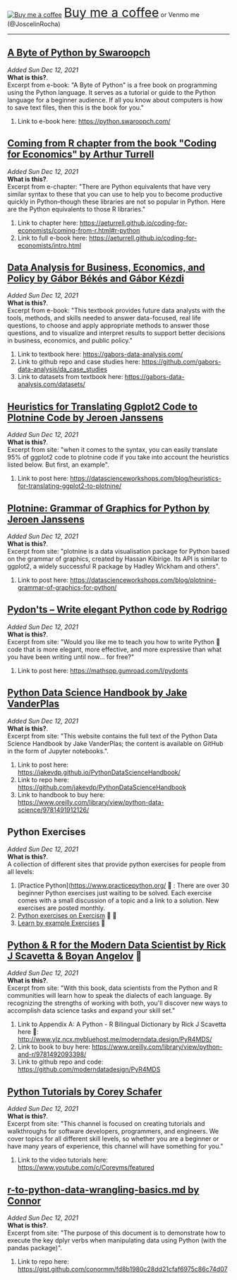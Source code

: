 <link href="https://fonts.googleapis.com/css?family=Cookie" rel="stylesheet"><a class="bmc-button" target="_blank" href="https://www.buymeacoffee.com/JoscelinRocha"><img src="https://cdn.buymeacoffee.com/buttons/bmc-new-btn-logo.svg" alt="Buy me a coffee"><span style="margin-left:5px;font-size:28px !important;">Buy me a coffee</span></a> or Venmo me (@JoscelinRocha)   ​

***
## [A Byte of Python by Swaroopch](https://python.swaroopch.com/)
*Added Sun Dec 12, 2021*    
**What is this?**.      
Excerpt from e-book: "A Byte of Python" is a free book on programming using the Python language. It serves as a tutorial or guide to the Python language for a beginner audience. If all you know about computers is how to save text files, then this is the book for you."

1. Link to e-book here: https://python.swaroopch.com/

## [Coming from R chapter from the book "Coding for Economics" by Arthur Turrell](https://aeturrell.github.io/coding-for-economists/coming-from-r.html#r-python)
*Added Sun Dec 12, 2021*    
**What is this?**.      
Excerpt from e-chapter: "There are Python equivalents that have very similar syntax to these that you can use to help you to become productive quickly in Python–though these libraries are not so popular in Python. Here are the Python equivalents to those R libraries."

1. Link to chapter here: https://aeturrell.github.io/coding-for-economists/coming-from-r.html#r-python
1. Link to full e-book here: https://aeturrell.github.io/coding-for-economists/intro.html

## [Data Analysis for Business, Economics, and Policy by Gábor Békés and Gábor Kézdi](https://gabors-data-analysis.com/)
*Added Sun Dec 12, 2021*    
**What is this?**.      
Excerpt from e-book: "This textbook provides future data analysts with the tools, methods, and skills needed to answer data-focused, real life questions, to choose and apply appropriate methods to answer those questions, and to visualize and interpret results to support better decisions in business, economics, and public policy."

1. Link to textbook here: https://gabors-data-analysis.com/
1. Link to github repo and case studies here: https://github.com/gabors-data-analysis/da_case_studies
1. Link to datasets from textbook here: https://gabors-data-analysis.com/datasets/

## [Heuristics for Translating Ggplot2 Code to Plotnine Code by Jeroen Janssens](https://datascienceworkshops.com/blog/heuristics-for-translating-ggplot2-to-plotnine/)
*Added Sun Dec 12, 2021*    
**What is this?**.      
Excerpt from site: "when it comes to the syntax, you can easily translate 95% of ggplot2 code to plotnine code if you take into account the heuristics listed below. But first, an example".

1. Link to post here: https://datascienceworkshops.com/blog/heuristics-for-translating-ggplot2-to-plotnine/

## [Plotnine: Grammar of Graphics for Python by Jeroen Janssens](https://datascienceworkshops.com/blog/plotnine-grammar-of-graphics-for-python/)
*Added Sun Dec 12, 2021*    
**What is this?**.      
Excerpt from site: "plotnine is a data visualisation package for Python based on the grammar of graphics, created by Hassan Kibirige. Its API is similar to ggplot2, a widely successful R package by Hadley Wickham and others".

1. Link to post here: https://datascienceworkshops.com/blog/plotnine-grammar-of-graphics-for-python/

## [Pydon'ts – Write elegant Python code by Rodrigo](https://mathspp.gumroad.com/l/pydonts)
*Added Sun Dec 12, 2021*    
**What is this?**.      
Excerpt from site: "Would you like me to teach you how to write Python 🐍 code that is more elegant, more effective, and more expressive than what you have been writing until now... for free?"

1. Link to post here: https://mathspp.gumroad.com/l/pydonts

## [Python Data Science Handbook by Jake VanderPlas](https://jakevdp.github.io/PythonDataScienceHandbook/)
*Added Sun Dec 12, 2021*    
**What is this?**.      
Excerpt from site: "This website contains the full text of the Python Data Science Handbook by Jake VanderPlas; the content is available on GitHub in the form of Jupyter notebooks.".

1. Link to post here: https://jakevdp.github.io/PythonDataScienceHandbook/
1. Link to repo here: https://github.com/jakevdp/PythonDataScienceHandbook
1. Link to handbook to buy here: https://www.oreilly.com/library/view/python-data-science/9781491912126/

## Python Exercises
*Added Sun Dec 12, 2021*    
**What is this?**.      
A collection of different sites that provide python exercises for people from all levels:

1. [Practice Python](https://www.practicepython.org/ 🌱  : There are over 30 beginner Python exercises just waiting to be solved. Each exercise comes with a small discussion of a topic and a link to a solution. New exercises are posted monthly.
1. [Python exercises on Exercism](https://exercism.org/tracks/python/exercises) 🌱 🌳 
1. [Learn by example Exercises](https://github.com/learnbyexample/100_page_python_intro/blob/main/exercises/Exercises.md) 🌱 

## [Python & R for the Modern Data Scientist by Rick J Scavetta & Boyan Angelov](https://github.com/moderndatadesign/PyR4MDS) 💯 
*Added Sun Dec 12, 2021*    
**What is this?**.      
Excerpt from site: "With this book, data scientists from the Python and R communities will learn how to speak the dialects of each language. By recognizing the strengths of working with both, you'll discover new ways to accomplish data science tasks and expand your skill set."

1. Link to Appendix A: A Python - R Bilingual Dictionary by Rick J Scavetta here 💯: http://www.ylz.ncx.mybluehost.me/moderndata.design/PyR4MDS/
1. Link to book to buy here: https://www.oreilly.com/library/view/python-and-r/9781492093398/
1. Link to github repo and code: https://github.com/moderndatadesign/PyR4MDS

## [Python Tutorials by Corey Schafer](https://www.youtube.com/c/Coreyms/featured)
*Added Sun Dec 12, 2021*    
**What is this?**.      
Excerpt from site: "This channel is focused on creating tutorials and walkthroughs for software developers, programmers, and engineers. We cover topics for all different skill levels, so whether you are a beginner or have many years of experience, this channel will have something for you."

1. Link to the video tutorials here: https://www.youtube.com/c/Coreyms/featured

## [r-to-python-data-wrangling-basics.md by Connor](https://gist.github.com/conormm/fd8b1980c28dd21cfaf6975c86c74d07)
*Added Sun Dec 12, 2021*    
**What is this?**.      
Excerpt from site: "The purpose of this document is to demonstrate how to execute the key dplyr verbs when manipulating data using Python (with the pandas package)".

1. Link to repo here: https://gist.github.com/conormm/fd8b1980c28dd21cfaf6975c86c74d07